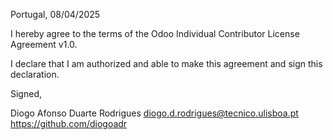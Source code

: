 Portugal, 08/04/2025

I hereby agree to the terms of the Odoo Individual Contributor License
Agreement v1.0.

I declare that I am authorized and able to make this agreement and sign this
declaration.

Signed,

Diogo Afonso Duarte Rodrigues diogo.d.rodrigues@tecnico.ulisboa.pt https://github.com/diogoadr